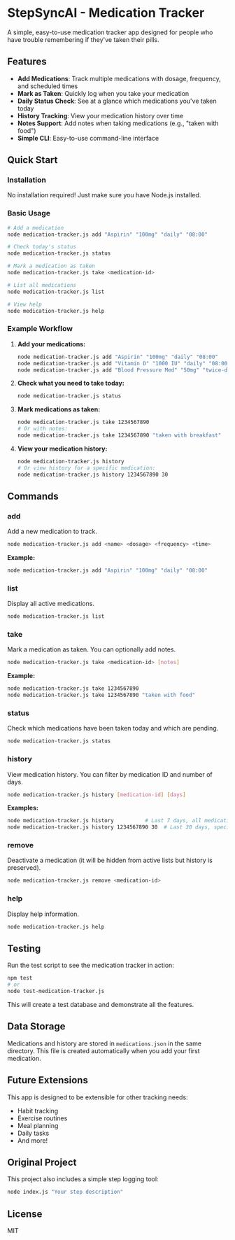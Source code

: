 # StepSyncAI - Medication Tracker

A simple, easy-to-use medication tracker app designed for people who have trouble remembering if they've taken their pills.

## Features

- **Add Medications**: Track multiple medications with dosage, frequency, and scheduled times
- **Mark as Taken**: Quickly log when you take your medication
- **Daily Status Check**: See at a glance which medications you've taken today
- **History Tracking**: View your medication history over time
- **Notes Support**: Add notes when taking medications (e.g., "taken with food")
- **Simple CLI**: Easy-to-use command-line interface

## Quick Start

### Installation

No installation required! Just make sure you have Node.js installed.

### Basic Usage

```bash
# Add a medication
node medication-tracker.js add "Aspirin" "100mg" "daily" "08:00"

# Check today's status
node medication-tracker.js status

# Mark a medication as taken
node medication-tracker.js take <medication-id>

# List all medications
node medication-tracker.js list

# View help
node medication-tracker.js help
```

### Example Workflow

1. **Add your medications:**
   ```bash
   node medication-tracker.js add "Aspirin" "100mg" "daily" "08:00"
   node medication-tracker.js add "Vitamin D" "1000 IU" "daily" "08:00"
   node medication-tracker.js add "Blood Pressure Med" "50mg" "twice-daily" "08:00,20:00"
   ```

2. **Check what you need to take today:**
   ```bash
   node medication-tracker.js status
   ```

3. **Mark medications as taken:**
   ```bash
   node medication-tracker.js take 1234567890
   # Or with notes:
   node medication-tracker.js take 1234567890 "taken with breakfast"
   ```

4. **View your medication history:**
   ```bash
   node medication-tracker.js history
   # Or view history for a specific medication:
   node medication-tracker.js history 1234567890 30
   ```

## Commands

### add
Add a new medication to track.

```bash
node medication-tracker.js add <name> <dosage> <frequency> <time>
```

**Example:**
```bash
node medication-tracker.js add "Aspirin" "100mg" "daily" "08:00"
```

### list
Display all active medications.

```bash
node medication-tracker.js list
```

### take
Mark a medication as taken. You can optionally add notes.

```bash
node medication-tracker.js take <medication-id> [notes]
```

**Example:**
```bash
node medication-tracker.js take 1234567890
node medication-tracker.js take 1234567890 "taken with food"
```

### status
Check which medications have been taken today and which are pending.

```bash
node medication-tracker.js status
```

### history
View medication history. You can filter by medication ID and number of days.

```bash
node medication-tracker.js history [medication-id] [days]
```

**Examples:**
```bash
node medication-tracker.js history          # Last 7 days, all medications
node medication-tracker.js history 1234567890 30  # Last 30 days, specific medication
```

### remove
Deactivate a medication (it will be hidden from active lists but history is preserved).

```bash
node medication-tracker.js remove <medication-id>
```

### help
Display help information.

```bash
node medication-tracker.js help
```

## Testing

Run the test script to see the medication tracker in action:

```bash
npm test
# or
node test-medication-tracker.js
```

This will create a test database and demonstrate all the features.

## Data Storage

Medications and history are stored in `medications.json` in the same directory. This file is created automatically when you add your first medication.

## Future Extensions

This app is designed to be extensible for other tracking needs:
- Habit tracking
- Exercise routines
- Meal planning
- Daily tasks
- And more!

## Original Project

This project also includes a simple step logging tool:

```bash
node index.js "Your step description"
```

## License

MIT
